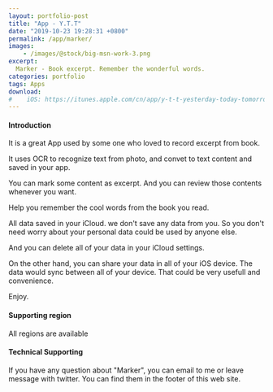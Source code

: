```yaml
---
layout: portfolio-post
title: "App - Y.T.T"
date: "2019-10-23 19:28:31 +0800"
permalink: /app/marker/
images:
    - /images/@stock/big-msn-work-3.png
excerpt:
  Marker - Book excerpt. Remember the wonderful words.
categories: portfolio
tags: Apps
download:
#    iOS: https://itunes.apple.com/cn/app/y-t-t-yesterday-today-tomorrow/id1051072042?mt=8
---
```


#### Introduction
It is a great App used by some one who loved to record excerpt from book.

It uses OCR to recognize text from photo, and convet to text content and saved in your app.

You can mark some content as excerpt. And you can review those contents whenever you want.

Help you remember the cool words from the book you read.

All data saved in your iCloud. we don't save any data from you. So you don't need worry about your personal data could be used by anyone else.

And you can delete all of your data in your iCloud settings.

On the other hand, you can share your data in all of your iOS device. The data would sync between all of your device. That could be very usefull and convenience.

Enjoy.

#### Supporting region
All regions are available

#### Technical Supporting
If you have any question about "Marker", you can email to me or leave message with twitter. You can find them in the footer of this web site.

